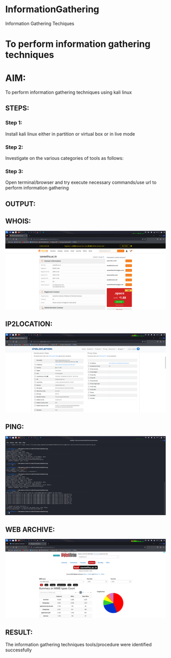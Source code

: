 # InformationGathering
Information Gathering Techiques

# To perform information gathering techniques

# AIM:

To perform information gathering techniques using kali linux 

## STEPS:

### Step 1:

Install kali linux either in partition or virtual box or in live mode

### Step 2:

Investigate on the various categories of tools as follows:

### Step 3:
Open terminal/browser and try execute necessary commands/use url to perform information gathering


## OUTPUT:
## WHOIS:
![output1](./1.png)
## IP2LOCATION:
![output1](./2.png)
## PING:
![output1](./3.png)
## WEB ARCHIVE:
![output1](./4.png)

## RESULT:
The information gathering techniques tools/procedure were  identified successfully
